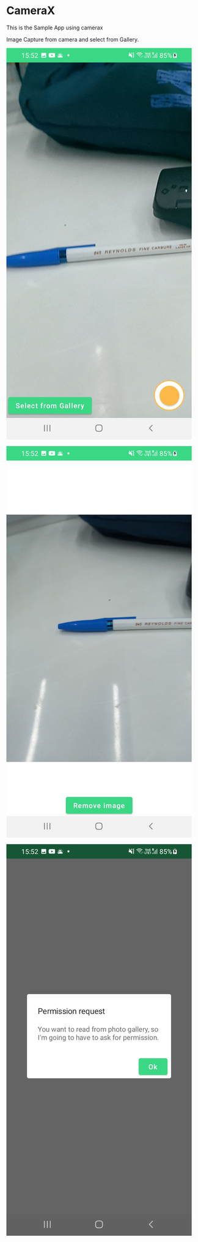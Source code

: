 # CameraX
This is the Sample App using camerax

Image Capture from camera and select from Gallery.


![ScreenShot1](https://github.com/akashsin1996/CameraX/blob/master/Screenshot_20220531-155212_DemoApplication.jpg)

![ScreenShot2](https://github.com/akashsin1996/CameraX/blob/master/Screenshot_20220531-155216_DemoApplication.jpg)

![ScreenShot3](https://github.com/akashsin1996/CameraX/blob/master/Screenshot_20220531-155220_DemoApplication.jpg)
